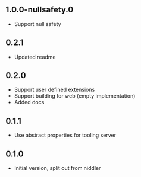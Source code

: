 ## 1.0.0-nullsafety.0

- Support null safety

## 0.2.1

- Updated readme

## 0.2.0

- Support user defined extensions
- Support building for web (empty implementation)
- Added docs

## 0.1.1

- Use abstract properties for tooling server

## 0.1.0

- Initial version, split out from niddler
